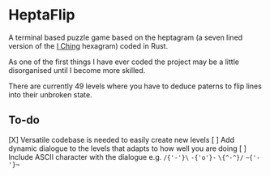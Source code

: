# HeptaFlip
A terminal based puzzle game based on the heptagram (a seven lined version of the [I Ching](https://en.wikipedia.org/wiki/I_Ching "Ancient Chinese method of Divination") hexagram) coded in Rust.

As one of the first things I have ever coded the project may be a little disorganised until I become more skilled.

There are currently 49 levels where you have to deduce paterns to flip lines into their unbroken state.


## To-do

[X] Versatile codebase is needed to easily create new levels
[ ] Add dynamic dialogue to the levels that adapts to how well you are doing
[ ] Include ASCII character with the dialogue e.g. `/{'-'}\`  `-{'o'}-`  `\{^-^}/`  `~{'-'}¬`
